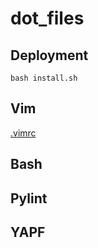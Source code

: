 # dot_files

## Deployment

```Shell
bash install.sh
```


## Vim

[.vimrc](./vimrc)

## Bash

## Pylint

## YAPF
